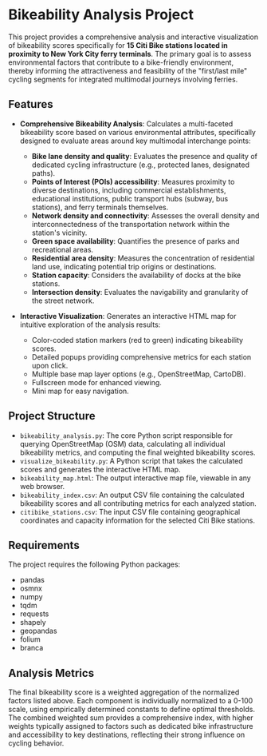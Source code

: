 # Bikeability Analysis Project

This project provides a comprehensive analysis and interactive visualization of bikeability scores specifically for **15 Citi Bike stations located in proximity to New York City ferry terminals**. The primary goal is to assess environmental factors that contribute to a bike-friendly environment, thereby informing the attractiveness and feasibility of the "first/last mile" cycling segments for integrated multimodal journeys involving ferries.

## Features

-   **Comprehensive Bikeability Analysis**: Calculates a multi-faceted bikeability score based on various environmental attributes, specifically designed to evaluate areas around key multimodal interchange points:
    * **Bike lane density and quality**: Evaluates the presence and quality of dedicated cycling infrastructure (e.g., protected lanes, designated paths).
    * **Points of Interest (POIs) accessibility**: Measures proximity to diverse destinations, including commercial establishments, educational institutions, public transport hubs (subway, bus stations), and ferry terminals themselves.
    * **Network density and connectivity**: Assesses the overall density and interconnectedness of the transportation network within the station's vicinity.
    * **Green space availability**: Quantifies the presence of parks and recreational areas.
    * **Residential area density**: Measures the concentration of residential land use, indicating potential trip origins or destinations.
    * **Station capacity**: Considers the availability of docks at the bike stations.
    * **Intersection density**: Evaluates the navigability and granularity of the street network.

-   **Interactive Visualization**: Generates an interactive HTML map for intuitive exploration of the analysis results:
    * Color-coded station markers (red to green) indicating bikeability scores.
    * Detailed popups providing comprehensive metrics for each station upon click.
    * Multiple base map layer options (e.g., OpenStreetMap, CartoDB).
    * Fullscreen mode for enhanced viewing.
    * Mini map for easy navigation.


## Project Structure

-   `bikeability_analysis.py`: The core Python script responsible for querying OpenStreetMap (OSM) data, calculating all individual bikeability metrics, and computing the final weighted bikeability scores.
-   `visualize_bikeability.py`: A Python script that takes the calculated scores and generates the interactive HTML map.
-   `bikeability_map.html`: The output interactive map file, viewable in any web browser.
-   `bikeability_index.csv`: An output CSV file containing the calculated bikeability scores and all contributing metrics for each analyzed station.
-   `citibike_stations.csv`: The input CSV file containing geographical coordinates and capacity information for the selected Citi Bike stations.
## Requirements

The project requires the following Python packages:
- pandas
- osmnx
- numpy
- tqdm
- requests
- shapely
- geopandas
- folium
- branca


## Analysis Metrics
The final bikeability score is a weighted aggregation of the normalized factors listed above. Each component is individually normalized to a 0-100 scale, using empirically determined constants to define optimal thresholds. The combined weighted sum provides a comprehensive index, with higher weights typically assigned to factors such as dedicated bike infrastructure and accessibility to key destinations, reflecting their strong influence on cycling behavior.

 
